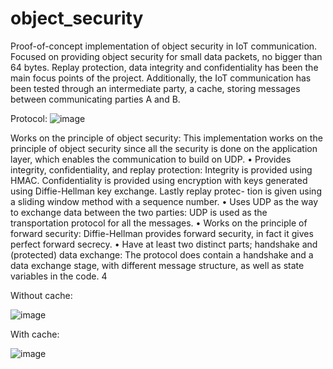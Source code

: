 # object_security
Proof-of-concept implementation of object security in IoT communication.
Focused on providing object security for small
data packets, no bigger than 64 bytes. Replay protection, data integrity and
confidentiality has been the main focus points of the project. Additionally, the
IoT communication has been tested through an intermediate party, a cache,
storing messages between communicating parties A and B.

Protocol:
![image](https://user-images.githubusercontent.com/15932746/192160055-67690ef3-7730-4dbe-8ef2-248ee66b35e0.png)


Works on the principle of object security: This implementation
works on the principle of object security since all the security is done on
the application layer, which enables the communication to build on UDP.
• Provides integrity, confidentiality, and replay protection: Integrity
is provided using HMAC. Confidentiality is provided using encryption with
keys generated using Diffie-Hellman key exchange. Lastly replay protec-
tion is given using a sliding window method with a sequence number.
• Uses UDP as the way to exchange data between the two parties:
UDP is used as the transportation protocol for all the messages.
• Works on the principle of forward security: Diffie-Hellman provides
forward security, in fact it gives perfect forward secrecy.
• Have at least two distinct parts; handshake and (protected) data
exchange: The protocol does contain a handshake and a data exchange
stage, with different message structure, as well as state variables in the
code.
4



Without cache:

![image](https://user-images.githubusercontent.com/15932746/192159924-0a02b1ca-af37-4146-a7d7-920d49aef292.png)

With cache:

![image](https://user-images.githubusercontent.com/15932746/192159933-a6511043-4ed5-41ac-9a08-a1199b7cb186.png)


